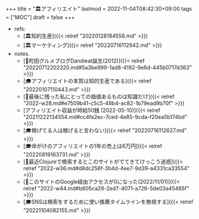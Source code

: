 +++
title = "🏛アフィリエイト"
lastmod = 2022-11-04T08:42:30+09:00
tags = ["MOC"]
draft = false
+++

-   refs:
    -   [🏛知的生産]({{< relref "20220128184558.md" >}})
    -   [🏛マーケティング]({{< relref "20220716112942.md" >}})
-   notes.
    -   [🔵町田グルメブログDandieat誕生(2012)]({{< relref "20220712202320.md#5a3be999-1ad8-4192-9e6d-445b0717d363" >}})
    -   [🎓アフィリエイトの本質は知的生産である]({{< relref "20220107110443.md" >}})
    -   [💭最後に残った私にとっての価値あるものは知識だけ]({{< relref "2022-w28.md#e7509b41-c5c5-48b4-ac82-1b79ead9b70f" >}})
    -   [アフィリエイト収益が時給50銭 (2022-05-10)]({{< relref "20211222134554.md#cc4fa2ec-7ced-4e85-9cda-f20ea5b174bd" >}})
    -   [🎓稼げてる人は稼げると言わない]({{< relref "20220716112627.md" >}})
    -   [🎓命がけのアフィリエイトの1年の売上は6万円]({{< relref "20220819163731.md" >}})
    -   [💭最近Clojureで検索するとこのサイトがでてきてけっこう迷惑]({{< relref "2022-w36.md#d8dc258f-3b4d-4ee7-9d39-a4331ca33554" >}})
    -   [💭このサイトのGoogle経由アクセスが0になった(2022/11/01)]({{< relref "2022-w44.md#b805ca28-2ed7-4071-a726-5de03a45485f" >}})
    -   [🎓SNSは検索をするために使い推薦タイムラインを無視する]({{< relref "20221104082155.md" >}})

